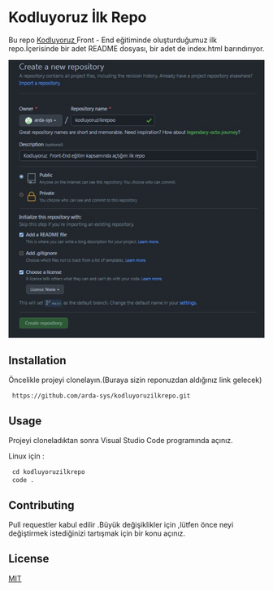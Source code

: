 

# Kodluyoruz İlk Repo 

Bu repo [Kodluyoruz ](https://www.kodluyoruz.org) Front - End eğitiminde oluşturduğumuz ilk repo.İçerisinde bir adet README dosyası, bir adet de index.html barındırıyor.

 ![](https://github.com/arda-sys/kodluyoruzilkrepo/blob/main/images/kodluyoruzilkrepo.jpg?raw=true)



## Installation

Öncelikle projeyi clonelayın.(Buraya sizin reponuzdan aldığınız link gelecek) 

```
 https://github.com/arda-sys/kodluyoruzilkrepo.git

```



 ## Usage 

Projeyi cloneladıktan sonra Visual Studio Code programında açınız.

Linux için :

```
 cd kodluyoruzilkrepo
 code .
```

## Contributing 

Pull requestler kabul edilir .Büyük değişiklikler için ,lütfen önce neyi değiştirmek istediğinizi tartışmak için bir konu açınız.

## License 

[MIT](https://choosealicense.com/licenses/mit/)



